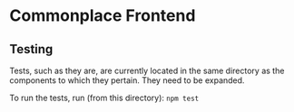 # Commonplace Frontend

## Testing

Tests, such as they are, are currently located in the same directory as the components to which they pertain. They need to be expanded.

To run the tests, run (from this directory): `npm test`